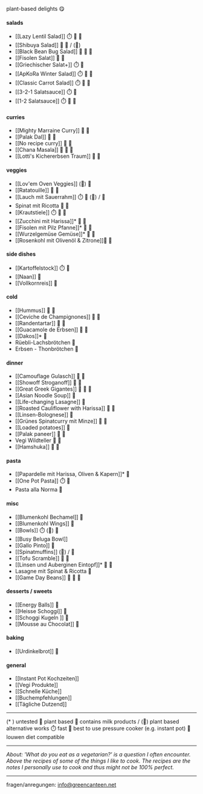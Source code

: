 plant-based delights 😋


#### salads
- [[Lazy Lentil Salad]] ⏱️ 🤰 🌿
- [[Shibuya Salad]] 🤰 🌿 / (🥛)
- [[Black Bean Bug Salad]] 🍲 🤰 🌿
- [[Fisolen Salat]] 🤰 🌿
- [[Griechischer Salat+]] ⏱️ 🥛
- [[ApKoRa Winter Salad]] ⏱️ 🤰 🌿
- [[Classic Carrot Salad]] ⏱️ 🤰 🌿
- [[3-2-1 Salatsauce]] ⏱️ 🌿
- [[1-2 Salatsauce]] ⏱️ 🤰 🌿

#### curries
- [[Mighty Marraine Curry]] 🤰 🌿
- [[Palak Dal]] 🤰 🌿
- [[No recipe curry]] 🤰 🌿
- [[Chana Masala]] 🍲 🤰 🌿
- [[Lotti's Kichererbsen Traum]] 🤰 🌿

#### veggies
- [[Lov'em Oven Veggies]]  (🤰) 🌿
- [[Ratatouille]]  🤰 🌿
- [[Lauch mit Sauerrahm]] ⏱️ 🤰 (🥛) / 🌿
- Spinat mit Ricotta  🤰 🌿
- [[Krautstiele]] ⏱️ 🤰 🌿
- [[Zucchini mit Harissa]]* 🤰 🌿
- [[Fisolen mit Pilz Pfanne]]* 🤰 🌿
- [[Wurzelgemüse Gemüse]]* 🤰 🌿
- [[Rosenkohl mit Olivenöl & Zitrone]]🤰 🌿

#### side dishes 
- [[Kartoffelstock]] ⏱️ 🌿
- [[Naan]] 🌿
- [[Vollkornreis]] 🌿

#### cold
- [[Hummus]] 🤰 🌿
- [[Ceviche de Champignones]] 🤰 🌿
- [[Randentartar]] 🤰 🌿
- [[Guacamole de Erbsen]] 🤰 🌿
- [[Dakos]]* 🌿
- Rüebli-Lachsbrötchen 🌿
- Erbsen - Thonbrötchen 🌿


#### dinner
- [[Camouflage Gulasch]] 🤰 🌿
- [[Showoff Stroganoff]] 🤰 🌿
- [[Great Greek Gigantes]] 🍲 🤰 🌿
- [[Asian Noodle Soup]] 🌿
- [[Life-changing Lasagne]] 🌿
- [[Roasted Cauliflower with Harissa]] 🤰 🌿
- [[Linsen-Bolognese]] 🌿
- [[Grünes Spinatcurry mit Minze]] 🤰 🌿
- [[Loaded potatoes]] 🌿
- [[Palak paneer]] 🤰 🥛
- Vegi Wildteller 🤰 🌿
- [[Hamshuka]] 🤰 🌿


#### pasta
- [[Papardelle mit Harissa, Oliven & Kapern]]* 🌿
- [[One Pot Pasta]] ⏱️ 🌿
- Pasta alla Norma 🌿

#### misc
- [[Blumenkohl Bechamel]] 🌿 
- [[Blumenkohl Wings]] 🌿
- [[Bowls]] ⏱️ (🤰) 🌿
- [[Busy Beluga Bowl]]
- [[Gallo Pinto]] 🌿
- [[Spinatmuffins]] (🥛) / 🌿
- [[Tofu Scramble]] 🤰 🌿
- [[Linsen und Auberginen Eintopf]]* 🤰 🌿
- Lasagne mit Spinat & Ricotta 🌿
- [[Game Day Beans]] 🍲 🤰 🌿

#### desserts / sweets 
- [[Energy Balls]] 🌿
- [[Heisse Schoggi]] 🌿
- [[Schoggi Kugeln ]] 🌿
- [[Mousse au Chocolat]] 🌿

#### baking
- [[Urdinkelbrot]] 🌿

#### general
- [[Instant Pot Kochzeiten]] 
- [[Vegi Produkte]]
- [[Schnelle Küche]]
- [[Buchempfehlungen]]
- [[Tägliche Dutzend]]




---
(* ) untested 
🌿 plant based
🥛 contains milk products / (🥛) plant based alternative works
⏱️ fast
🍲 best to use pressure cooker (e.g. instant pot)
🤰 louwen diet compatible

---
*About: 'What do you eat as a vegetarian?' is a question I often encounter. Above the recipes of some of the things I like to cook. The recipes are the notes I personally use to cook and thus might not be 100% perfect.*

---


fragen/anregungen: info@greencanteen.net